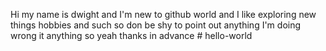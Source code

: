 Hi my name is dwight and I'm new to github world and I like exploring new things hobbies and such so don be shy to point out anything I'm doing wrong it anything so yeah thanks in advance # hello-world
